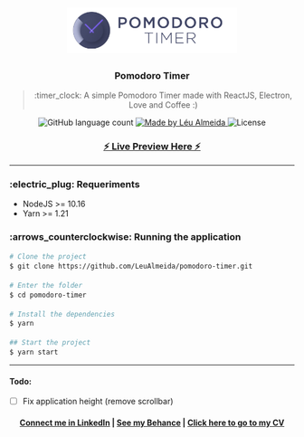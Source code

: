 <h1 align="center">
  <img alt="Pomodoro" title="Pomodoro" src=".github/pomodoro-logo.png" width="300" />
</h1>

<h3 align="center">
  Pomodoro Timer
</h3>

<blockquote align="center">
:timer_clock: A simple Pomodoro Timer made with ReactJS, Electron, Love and Coffee :)
</blockquote>

<p align="center">
  <img alt="GitHub language count" src="https://img.shields.io/github/languages/count/LeuAlmeida/pomodoro-timer?color=%2304D361">

  <a href="https://rocketseat.com.br">
    <img alt="Made by Léu Almeida" src="https://img.shields.io/badge/made%20by-Léu%20Almeida-%2304D361">
  </a>

  <img alt="License" src="https://img.shields.io/badge/license-MIT-%2304D361">

</p>

<p align="center">
<h3 align="center">
  <a href="https://leunardo.dev/pomodoro" target="_blank">
    ⚡ Live Preview Here ⚡
  </a>
</h3>
</p>

<hr/>

<h3>:electric_plug: Requeriments</h3>

* NodeJS >= 10.16
* Yarn >= 1.21

<h3>:arrows_counterclockwise: Running the application</h3>

```bash
# Clone the project
$ git clone https://github.com/LeuAlmeida/pomodoro-timer.git

# Enter the folder
$ cd pomodoro-timer

# Install the dependencies
$ yarn

## Start the project
$ yarn start
```

<hr/>

#### Todo:
- [ ] Fix application height (remove scrollbar)

<h4 align="center">
<a href="http://linkedin.com/in/leonardoalmeida99">Connect me in LinkedIn</a> | <a href="http://behance.net/almeida99">See my Behance</a> | <a href="https://leunardo.dev">Click here to go to my CV</a>
</h4>
